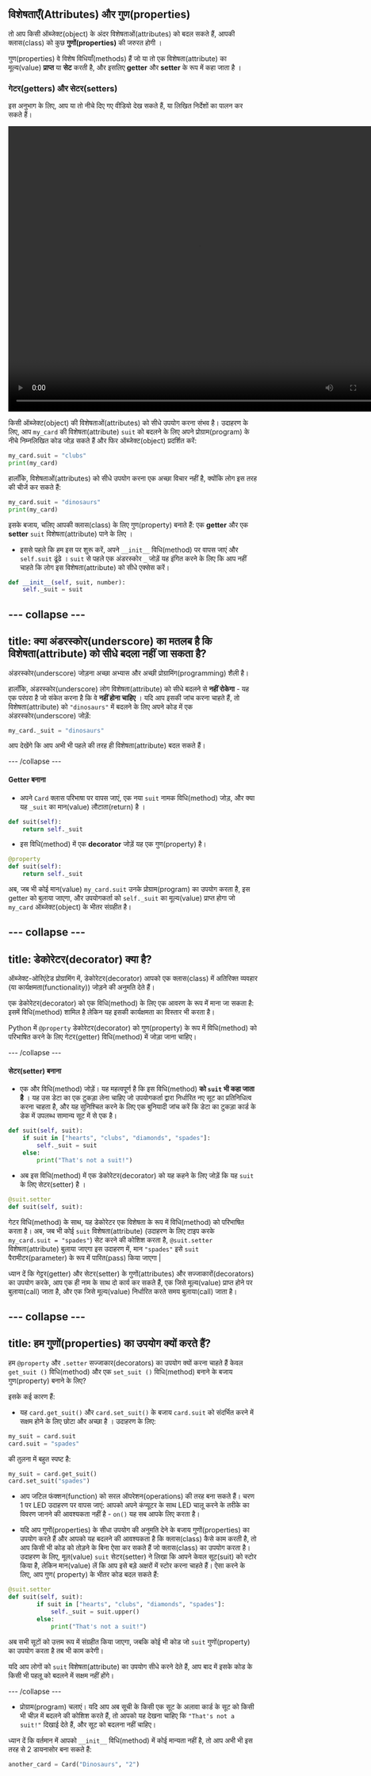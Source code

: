 ## विशेषताएँ(Attributes) और गुण(properties)

तो आप किसी ऑब्जेक्ट(object) के अंदर विशेषताओं(attributes) को बदल सकते हैं, आपकी क्लास(class) को कुछ **गुणों(properties)** की जरुरत होगी ।

गुण(properties) वे विशेष विधियाँ(methods) हैं जो या तो एक विशेषता(attribute) का मूल्य(value) **प्राप्त** या **सेट** करती है, और इसलिए **getter** और **setter** के रूप में कहा जाता है ।

### गेटर(getters) और सेटर(setters)

इस अनुभाग के लिए, आप या तो नीचे दिए गए वीडियो देख सकते हैं, या लिखित निर्देशों का पालन कर सकते हैं।

<video width="768" height="576" controls>
<source src="resources/clip3.mp4" type="video/mp4">
आपका ब्राउज़र वीडियो का समर्थन नहीं करता है, FireFox या Chrome आज़माएँ
</video>

किसी ऑब्जेक्ट(object) की विशेषताओं(attributes) को सीधे उपयोग करना संभव है। उदाहरण के लिए, आप `my_card` की विशेषता(attribute) `suit` को बदलने के लिए अपने प्रोग्राम(program) के नीचे निम्नलिखित कोड जोड़ सकते हैं और फिर ऑब्जेक्ट(object) प्रदर्शित करें:

```python
my_card.suit = "clubs"
print(my_card)
```

हालाँकि, विशेषताओं(attributes) को सीधे उपयोग करना एक अच्छा विचार नहीं है, क्योंकि लोग इस तरह की चीजें कर सकते हैं:

```python
my_card.suit = "dinosaurs"
print(my_card)
```

इसके बजाय, चलिए आपकी क्लास(class) के लिए गुण(property) बनाते हैं: एक **getter** और एक **setter** `suit` विशेषता(attribute) पाने के लिए ।

+ इससे पहले कि हम इस पर शुरू करें, अपने `__init__` विधि(method) पर वापस जाएं और `self.suit` ढूंढे । `suit` से पहले एक अंडरस्कोर `_` जोड़ें यह इंगित करने के लिए कि आप नहीं चाहते कि लोग इस विशेषता(attribute) को सीधे एक्सेस करें।

```python
def __init__(self, suit, number):
    self._suit = suit
```

--- collapse ---
---
title: क्या अंडरस्कोर(underscore) का मतलब है कि विशेषता(attribute) को सीधे बदला नहीं जा सकता है?
---

अंडरस्कोर(underscore) जोड़ना अच्छा अभ्यास और अच्छी प्रोग्रामिंग(programming) शैली है।

हालाँकि, अंडरस्कोर(underscore) लोग विशेषता(attribute) को सीधे बदलने से **नहीं रोकेगा** - यह एक परंपरा है जो संकेत करना है कि वे **नहीं होना चाहिए** । यदि आप इसकी जांच करना चाहते हैं, तो विशेषता(attribute) को `"dinosaurs"` में बदलने के लिए अपने कोड में एक अंडरस्कोर(underscore) जोड़ें:

```python
my_card._suit = "dinosaurs"
```

आप देखेंगे कि आप अभी भी पहले की तरह ही विशेषता(attribute) बदल सकते हैं।

--- /collapse ---

#### Getter बनाना

+ अपने `Card` क्लास परिभाषा पर वापस जाएं, एक नया `suit` नामक विधि(method) जोड़, और क्या यह `_suit` का मान(value) लौटाता(return) है ।

```python
def suit(self):
    return self._suit
```

+ इस विधि(method) में एक **decorator** जोड़ें यह एक गुण(property) है।

```python
@property
def suit(self):
    return self._suit
```

अब, जब भी कोई मान(value) `my_card.suit` उनके प्रोग्राम(program) का उपयोग करता है, इस getter को बुलाया जाएगा, और उपयोगकर्ता को `self._suit` का मूल्य(value) प्राप्त होगा जो `my_card` ऑब्जेक्ट(object) के भीतर संग्रहीत है।

--- collapse ---
---
title: डेकोरेटर(decorator) क्या है?
---

ऑब्जेक्ट-ओरिएंटेड प्रोग्रामिंग में, डेकोरेटर(decorator) आपको एक क्लास(class) में अतिरिक्त व्यवहार (या कार्यक्षमता(functionality)) जोड़ने की अनुमति देते हैं।

एक डेकोरेटर(decorator) को एक विधि(method) के लिए एक आवरण के रूप में माना जा सकता है: इसमें विधि(method) शामिल है लेकिन यह इसकी कार्यक्षमता का विस्तार भी करता है।

Python में `@property` डेकोरेटर(decorator) को गुण(property) के रूप में विधि(method) को परिभाषित करने के लिए गेटर(getter) विधि(method) में जोड़ा जाना चाहिए।

--- /collapse ---

#### सेटर(setter) बनाना

+ एक और विधि(method) जोड़ें। यह महत्वपूर्ण है कि इस विधि(method) **को `suit` भी कहा जाता है** । यह उस डेटा का एक टुकड़ा लेना चाहिए जो उपयोगकर्ता द्वारा निर्धारित नए सूट का प्रतिनिधित्व करना चाहता है, और यह सुनिश्चित करने के लिए एक बुनियादी जांच करें कि डेटा का टुकड़ा कार्ड के डेक में उपलब्ध सामान्य सूट में से एक है।

```python
def suit(self, suit):
    if suit in ["hearts", "clubs", "diamonds", "spades"]:
        self._suit = suit
    else:
        print("That's not a suit!")
```
+ अब इस विधि(method) में एक डेकोरेटर(decorator) को यह कहने के लिए जोड़ें कि यह `suit` के लिए सेटर(setter) है ।

```Python
@suit.setter
def suit(self, suit):
```

गेटर विधि(method) के साथ, यह डेकोरेटर एक विशेषता के रूप में विधि(method) को परिभाषित करता है। अब, जब भी कोई `suit` विशेषता(attribute) (उदाहरण के लिए टाइप करके `my_card.suit = "spades"`) सेट करने की कोशिश करता है, `@suit.setter` विशेषता(attribute) बुलाया जाएगा इस उदाहरण में, मान `"spades"` इसे `suit` पैरामीटर(parameter) के रूप में पारित(pass) किया जाएगा |

ध्यान दें कि गेट्टर(getter) और सेटर(setter) के गुणों(attributes) और सज्जाकारों(decorators) का उपयोग करके, आप एक ही नाम के साथ दो कार्य कर सकते हैं, एक जिसे मूल्य(value) प्राप्त होने पर बुलाया(call) जाता है, और एक जिसे मूल्य(value) निर्धारित करते समय बुलाया(call) जाता है।

--- collapse ---
---
title: हम गुणों(properties) का उपयोग क्यों करते हैं?
---

हम `@property` और `.setter` सज्जाकार(decorators) का उपयोग क्यों करना चाहते हैं केवल `get_suit ()` विधि(method) और एक `set_suit ()` विधि(method) बनाने के बजाय गुण(property) बनाने के लिए?

इसके कई कारण हैं:

- यह `card.get_suit()` और `card.set_suit()` के बजाय `card.suit` को संदर्भित करने में सक्षम होने के लिए छोटा और अच्छा है । उदाहरण के लिए:

```python
my_suit = card.suit
card.suit = "spades"
```

की तुलना में बहुत स्पष्ट है:

```python
my_suit = card.get_suit()
card.set_suit("spades")
```

- आप जटिल फंक्शन(function) को सरल ऑपरेशन(operations) की तरह बना सकते हैं। चरण 1 पर LED उदाहरण पर वापस जाएं: आपको अपने कंप्यूटर के साथ LED चालू करने के तरीके का विवरण जानने की आवश्यकता नहीं है - `on()` यह सब आपके लिए करता है।

- यदि आप गुणों(properties) के सीधा उपयोग की अनुमति देने के बजाय गुणों(properties) का उपयोग करते हैं और आपको यह बदलने की आवश्यकता है कि क्लास(class) कैसे काम करती है, तो आप किसी भी कोड को तोड़ने के बिना ऐसा कर सकते हैं जो क्लास(class) का उपयोग करता है। उदाहरण के लिए, मूल(value) `suit` सेटर(setter) ने लिखा कि आपने केवल सूट(suit) को स्टोर किया है, लेकिन मान(value) लें कि आप इसे बड़े अक्षरों में स्टोर करना चाहते हैं। ऐसा करने के लिए, आप गुण( property) के भीतर कोड बदल सकते हैं:

```python
@suit.setter
def suit(self, suit):
        if suit in ["hearts", "clubs", "diamonds", "spades"]:
            self._suit = suit.upper()
        else:
            print("That's not a suit!")
```

अब सभी सूटों को उत्तम रूप में संग्रहीत किया जाएगा, जबकि कोई भी कोड जो `suit` गुणों(property) का उपयोग करता है तब भी काम करेगी।

यदि आप लोगों को `suit` विशेषता(attribute) का उपयोग सीधे करने देते हैं, आप बाद में इसके कोड के किसी भी पहलू को बदलने में सक्षम नहीं होंगे।

--- /collapse ---

+ प्रोग्राम(program) चलाएं। यदि आप अब सूची के किसी एक सूट के अलावा कार्ड के सूट को किसी भी चीज़ में बदलने की कोशिश करते हैं, तो आपको यह देखना चाहिए कि `"That's not a suit!"` दिखाई देते हैं, और सूट को बदलना नहीं चाहिए।

ध्यान दें कि वर्तमान में आपको `__init__` विधि(method) में कोई मान्यता नहीं है, तो आप अभी भी इस तरह से 2 डायनासोर बना सकते हैं:

```Python
another_card = Card("Dinosaurs", "2")
```
